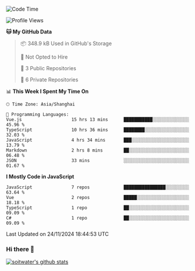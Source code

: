 <!--START_SECTION:waka-->
![Code Time](http://img.shields.io/badge/Code%20Time-4%2C290%20hrs-blue)

![Profile Views](http://img.shields.io/badge/Profile%20Views-0-blue)

**🐱 My GitHub Data** 

> 📦 348.9 kB Used in GitHub's Storage 
 > 
> 🚫 Not Opted to Hire
 > 
> 📜 3 Public Repositories 
 > 
> 🔑 6 Private Repositories 
 > 
📊 **This Week I Spent My Time On** 

```text
🕑︎ Time Zone: Asia/Shanghai

💬 Programming Languages: 
Vue.js                   15 hrs 13 mins      ███████████░░░░░░░░░░░░░░   45.96 % 
TypeScript               10 hrs 36 mins      ████████░░░░░░░░░░░░░░░░░   32.03 % 
JavaScript               4 hrs 34 mins       ███░░░░░░░░░░░░░░░░░░░░░░   13.79 % 
Markdown                 2 hrs 8 mins        ██░░░░░░░░░░░░░░░░░░░░░░░   06.48 % 
JSON                     33 mins             ░░░░░░░░░░░░░░░░░░░░░░░░░   01.67 % 
```

**I Mostly Code in JavaScript** 

```text
JavaScript               7 repos             ████████████████░░░░░░░░░   63.64 % 
Vue                      2 repos             █████░░░░░░░░░░░░░░░░░░░░   18.18 % 
TypeScript               1 repo              ██░░░░░░░░░░░░░░░░░░░░░░░   09.09 % 
C#                       1 repo              ██░░░░░░░░░░░░░░░░░░░░░░░   09.09 % 
```




 Last Updated on 24/11/2024 18:44:53 UTC
<!--END_SECTION:waka-->

### Hi there 👋
[![soitwater's github stats](https://github-readme-stats.vercel.app/api?username=soitwater)](https://github.com/soitwater/github-readme-stats)
